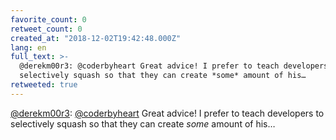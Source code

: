 ```yaml
---
favorite_count: 0
retweet_count: 0
created_at: "2018-12-02T19:42:48.000Z"
lang: en
full_text: >-
  @derekm00r3: @coderbyheart Great advice! I prefer to teach developers to
  selectively squash so that they can create *some* amount of his…
retweeted: true
---
```


[@derekm00r3](https://twitter.com/derekm00r3):
[@coderbyheart](https://twitter.com/coderbyheart) Great advice! I prefer to
teach developers to selectively squash so that they can create _some_ amount of
his…
